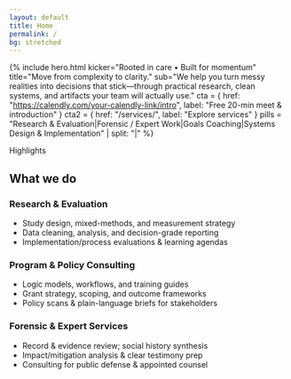 ```yaml
---
layout: default
title: Home
permalink: /
bg: stretched
---
```


{% include hero.html
  kicker="Rooted in care • Built for momentum"
  title="Move from complexity to clarity."
  sub="We help you turn messy realities into decisions that stick—through practical research, clean systems, and artifacts your team will actually use."
  cta =  { href: "https://calendly.com/your-calendly-link/intro", label: "Free 20-min meet & introduction" }
  cta2 = { href: "/services/", label: "Explore services" }
  pills = "Research & Evaluation|Forensic / Expert Work|Goals Coaching|Systems Design & Implementation" | split: "|"
%}

<span class="kicker">Highlights</span>
## What we do

<div class="grid" style="margin-top:8px">
  <div class="card cols-4">
    <h3>Research &amp; Evaluation</h3>
    <ul>
      <li>Study design, mixed-methods, and measurement strategy</li>
      <li>Data cleaning, analysis, and decision-grade reporting</li>
      <li>Implementation/process evaluations &amp; learning agendas</li>
    </ul>
  </div>
  <div class="card cols-4">
    <h3>Program &amp; Policy Consulting</h3>
    <ul>
      <li>Logic models, workflows, and training guides</li>
      <li>Grant strategy, scoping, and outcome frameworks</li>
      <li>Policy scans &amp; plain-language briefs for stakeholders</li>
    </ul>
  </div>
  <div class="card cols-4">
    <h3>Forensic &amp; Expert Services</h3>
    <ul>
      <li>Record &amp; evidence review; social history synthesis</li>
      <li>Impact/mitigation analysis &amp; clear testimony prep</li>
      <li>Consulting for public defense &amp; appointed counsel</li>
    </ul>
  </div>
</div>
